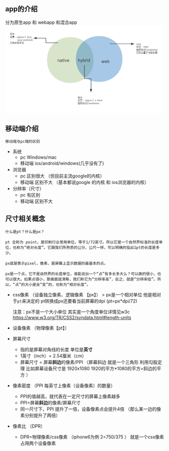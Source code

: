 ## app的介绍

  分为原生app 和 webapp 和混合app
  ![app-img](./img/webapp.png)

## 移动端介绍

    移动端与pc端的区别

  - 系统
    - pc      Windows/mac
    - 移动端  ios/android/windows(几乎没有了)
  - 浏览器
    - pc      区别很大 （但目前主流google的内核）
    - 移动端   区别不大 （基本都说google 的内核 和 ios浏览器的内核） 
  - 分辨率（尺寸）
    - pc      有区别
    - 移动端   区别不大 
  
## 尺寸相关概念
    什么是pt？什么是px？

    pt 全称为 point，是印刷行业常用单位，等于1/72英寸。所以它是一个自然界标准的长度单位，也称为“绝对长度”。它跟我们所熟悉的公分、公尺一样，可以明确的指出1pt的长度是多少。

    px就是表示pixel，像素，是屏幕上显示数据的最基本的点。

    px是一个点，它不是自然界的长度单位，谁能说出一个“点”有多长多大么？可以画的很小，也可以很大。如果点很小，那画面就清晰，我们称它为“分辨率高”，反之，就是“分辨率低”。所以，“点”的大小是会“变”的，也称为“相对长度”。

   - css像素 （设备独立像素、逻辑像素 【px】）
    > px是一个相对单位 他是相对于`pt`来决定的 pt转换成px还要看当前屏幕的dpi (pt=px*dpi/72)
      
      注意：px不是一个大小单位 其实是一个角度单位详情见w3c https://www.w3.org/TR/CSS2/syndata.html#length-units

   - 设备像素 （物理像素【pt】）
   - 屏幕尺寸 
     - 指的是屏幕对角线的长度 单位是**英寸**
     - 1英寸（inch）= 2.54厘米（cm）
     - 屏幕尺寸 = 屏幕**斜边**的像素/PPI （屏幕斜边 就是一个三角形 利用勾股定理 比如屏幕设备尺寸是 1920x1080  1920的平方*1080的平方=斜边的平方  ）

   - 像素密度 （PPI 每英寸上像素（设备像素）的数量）
     -   PPI的值越高，就代表在一定尺寸的屏幕上像素越多 
     -   PPI=屏幕**斜边**的像素/屏幕尺寸
     -   同一尺寸下，PPI 提升了一倍，设备像素点会提升4倍 （那么某一边的像素分别提升了两倍）

   - 像素比 （DPR）
     -  DPR=物理像素/css像素  （iphone6为例 2=750/375 ） 就是一个css像素占用两个设备像素
    
